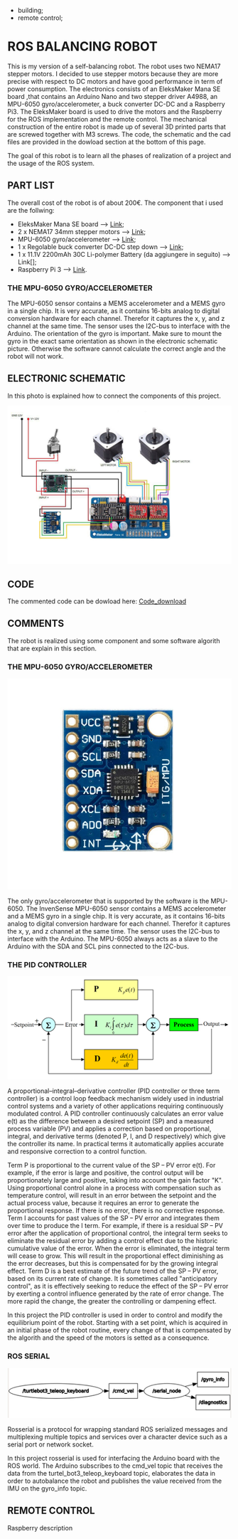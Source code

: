 - building;
- remote control;

# ROS BALANCING ROBOT

This is my version of a self-balancing robot. The robot uses two NEMA17 stepper motors. I decided to use stepper motors because they are more precise with respect to DC motors and have good performance in term of power consumption.
The electronics consists of an EleksMaker Mana SE board ,that contains an Arduino Nano and two stepper driver A4988, an MPU-6050 gyro/accelerometer, a buck converter DC-DC and a Raspberry Pi3.
The EleksMaker board is used to drive the motors and the Raspberry for the ROS implementation and the remote control.
The mechanical construction of the entire robot is made up of several 3D printed parts that are screwed together with M3 screws.
The code, the schematic and the cad files are provided in the dowload section at the bottom of this page.

The goal of this robot is to learn all the phases of realization of a project and the usage of the ROS system.

## PART LIST

The overall cost of the robot is of about 200€. The component that i used are the follwing:

- EleksMaker Mana SE board --> [Link](https://www.amazon.com/EleksMaker-ManaSE-Stepper-Controller-Engraver/dp/B06Y5Q29CR);
- 2 x NEMA17 34mm stepper motors --> [Link](https://www.amazon.it/gp/product/B01B2C7JU8/ref=oh_aui_detailpage_o05_s01?ie=UTF8&psc=1);
- MPU-6050 gyro/accelerometer --> [Link](https://www.amazon.it/gp/product/B00PL70P7K/ref=oh_aui_detailpage_o03_s00?ie=UTF8&psc=1);
- 1 x Regolable buck converter DC-DC step down --> [Link](https://www.amazon.it/gp/product/B01MQGMOKI/ref=oh_aui_detailpage_o01_s00?ie=UTF8&psc=1);
- 1 x 11.1V 2200mAh 30C Li-polymer Battery (da aggiungere in seguito) --> Link[];
- Raspberry Pi 3 --> [Link](https://www.amazon.it/Raspberry-PI-Model-Scheda-madre/dp/B01CD5VC92/ref=sr_1_3?ie=UTF8&qid=1526569586&sr=8-3&keywords=raspberry+pi+3).

### THE MPU-6050 GYRO/ACCELEROMETER

The MPU-6050 sensor contains a MEMS accelerometer and a MEMS gyro in a single chip. It is very accurate, as it contains 16-bits analog to digital conversion hardware for each channel. Therefor it captures the x, y, and z channel at the same time. The sensor uses the I2C-bus to interface with the Arduino.
The orientation of the gyro is important. Make sure to mount the gyro in the exact same orientation as shown in the electronic schematic picture. Otherwise the software cannot calculate the correct angle and the robot will not work.

## ELECTRONIC SCHEMATIC

In this photo is explained how to connect the components of this project.

![electronic_schematic](https://github.com/DiegoGiFo/Tirocinio/blob/master/Relazione/tot_scheme.jpg?raw=true "Schematic")

## CODE

The commented code can be dowload here: [Code_download](https://github.com/DiegoGiFo/Autobalancing_Robot/tree/master/complete_vs/final_balancing_robot/final)

## COMMENTS

The robot is realized using some component and some software algorith that are explain in this section.

### THE MPU-6050 GYRO/ACCELEROMETER

![MPU-6050](https://github.com/DiegoGiFo/Tirocinio/blob/master/Relazione/mpu-6050.jpg?raw=true "Schematic")

The only gyro/accelerometer that is supported by the software is the MPU-6050.
The InvenSense MPU-6050 sensor contains a MEMS accelerometer and a MEMS gyro in a single chip. It is very accurate, as it contains 16-bits analog to digital conversion hardware for each channel. Therefor it captures the x, y, and z channel at the same time. The sensor uses the I2C-bus to interface with the Arduino.
The MPU-6050 always acts as a slave to the Arduino with the SDA and SCL pins connected to the I2C-bus.

### THE PID CONTROLLER

![PID](https://github.com/DiegoGiFo/Tirocinio/blob/master/Relazione/PID.png?raw=true "Schematic")

A proportional–integral–derivative controller (PID controller or three term controller) is a control loop feedback mechanism widely used in industrial control systems and a variety of other applications requiring continuously modulated control. A PID controller continuously calculates an error value e(t) as the difference between a desired setpoint (SP) and a measured process variable (PV) and applies a correction based on proportional, integral, and derivative terms (denoted P, I, and D respectively) which give the controller its name.
In practical terms it automatically applies accurate and responsive correction to a control function.

Term P is proportional to the current value of the SP − PV error e(t). For example, if the error is large and positive, the control output will be proportionately large and positive, taking into account the gain factor "K". Using proportional control alone in a process with compensation such as temperature control, will result in an error between the setpoint and the actual process value, because it requires an error to generate the proportional response. If there is no error, there is no corrective response.
Term I accounts for past values of the SP − PV error and integrates them over time to produce the I term. For example, if there is a residual SP − PV error after the application of proportional control, the integral term seeks to eliminate the residual error by adding a control effect due to the historic cumulative value of the error. When the error is eliminated, the integral term will cease to grow. This will result in the proportional effect diminishing as the error decreases, but this is compensated for by the growing integral effect.
Term D is a best estimate of the future trend of the SP − PV error, based on its current rate of change. It is sometimes called "anticipatory control", as it is effectively seeking to reduce the effect of the SP − PV error by exerting a control influence generated by the rate of error change. The more rapid the change, the greater the controlling or dampening effect.

In this project the PID controller is used in order to control and modify the equilibrium point of the robot.
Starting with a set point, which is acquired in an initial phase of the robot routine, every change of that is compensated by the algorith and the speed of the motors is setted as a consequence.

### ROS SERIAL

![graph_1](https://github.com/DiegoGiFo/Tirocinio/blob/master/Relazione/ros_graph1.png?raw=true "Schematic")

Rosserial is a protocol for wrapping standard ROS serialized messages and multiplexing multiple topics and services over a character device such as a serial port or network socket.

In this project rosserial is used for interfacing the Arduino board with the ROS world.
The Arduino subscribes to the cmd_vel topic that receives the data from the turtel_bot3_teleop_keyboard topic,
elaborates the data in order to autobalance the robot and publishes the value received from the IMU on the gyro_info topic.


## REMOTE CONTROL

Raspberry description
